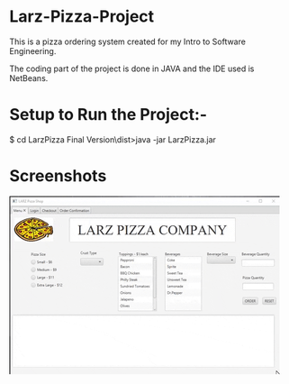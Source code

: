 # Larz-Pizza-Project

This is a pizza ordering system created for my Intro to Software Engineering.

The coding part of the project is done in JAVA and the IDE used is NetBeans. 

# Setup to Run the Project:-
$ cd LarzPizza Final Version\dist>java -jar LarzPizza.jar

# Screenshots

![alt text](Go.gif)

